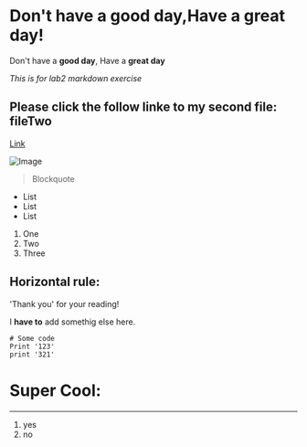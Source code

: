 # Don't have a good day,Have a great day!

Don't have a **good day**, Have a **great day**

*This is for lab2 markdown exercise*

## Please click the follow linke to my second file: fileTwo

[Link](https://linjunl.github.io/cse15l-lab-reports/fileTwo.html)


![Image](https://commonmark.org/help/images/favicon.png)

>Blockquote

* List
* List
* List

1. One
2. Two
3. Three

Horizontal rule:
---

'Thank you' for your reading!

I **have to** add somethig else here. 

```
# Some code
Print '123'
print '321'
```


# Super Cool:
---
1. yes
2. no





